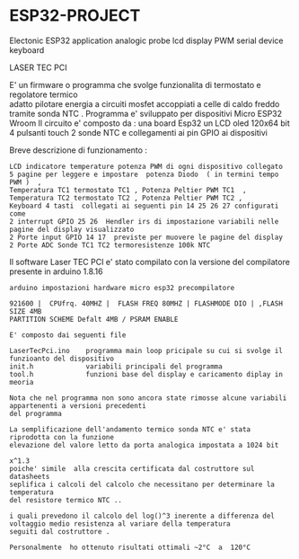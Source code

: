 # ESP32-PROJECT
Electonic ESP32 application  analogic probe lcd display PWM serial device keyboard 

LASER TEC PCI 

  E' un firmware o programma che svolge funzionalita di termostato e regolatore termico  
  adatto pilotare  energia a circuiti mosfet accoppiati a celle di caldo freddo 
  tramite sonda NTC .
  Programma e' sviluppato per dispositivi Micro ESP32 Wroom 
  Il circuito  e' composto da :
  una board Esp32 un LCD oled 120x64 bit 
  4 pulsanti touch 2 sonde NTC e collegamenti ai pin GPIO ai dispositivi  

Breve descrizione di funzionamento :

    LCD indicatore temperature potenza PWM di ogni dispositivo collegato
    5 pagine per leggere e impostare  potenza Diodo  ( in termini tempo PWM )  ,
    Temperatura TC1 termostato TC1 , Potenza Peltier PWM TC1  , Temperatura TC2 termostato TC2 , Potenza Peltier PWM TC2 , 
    Keyboard 4 tasti  collegati ai seguenti pin 14 25 26 27 configurati come 
    2 interrupt GPIO 25 26  Hendler irs di impostazione variabili nelle pagine del display visualizzato  
    2 Porte input GPIO 14 17  previste per muovere le pagine del display 
    2 Porte ADC Sonde TC1 TC2 termoresistenze 100k NTC 


Il software Laser TEC PCI e' stato compilato con la versione del compilatore presente in arduino 1.8.16 
    
    arduino impostazioni hardware micro esp32 precompilatore 
    
    921600 |  CPUfrq. 40MHZ |  FLASH FREQ 80MHZ | FLASHMODE DIO | ,FLASH SIZE 4MB 
    PARTITION SCHEME Defalt 4MB / PSRAM ENABLE 
    
    E' composto dai seguenti file
    
    LaserTecPci.ino    programma main loop pricipale su cui si svolge il funzioanto del dispositivo   
    init.h             variabili principali del programma
    tool.h             funzioni base del display e caricamento diplay in meoria 

    Nota che nel programma non sono ancora state rimosse alcune variabili appartenenti a versioni precedenti
    del programma 

    La semplificazione dell'andamento termico sonda NTC e' stata riprodotta con la funzione 
    elevazione del valore letto da porta analogica impostata a 1024 bit 
    
    x^1.3
    poiche' simile  alla crescita certificata dal costruttore sul datasheets
    seplifica i calcoli del calcolo che necessitano per determinare la temperatura 
    del resistore termico NTC .. 

    i quali prevedono il calcolo del log()^3 inerente a differenza del voltaggio medio resistenza al variare della temperatura 
    seguiti dal costruttore .

    Personalmente  ho ottenuto risultati ottimali ~2°C  a  120°C  
    
    
    
    



  



  


